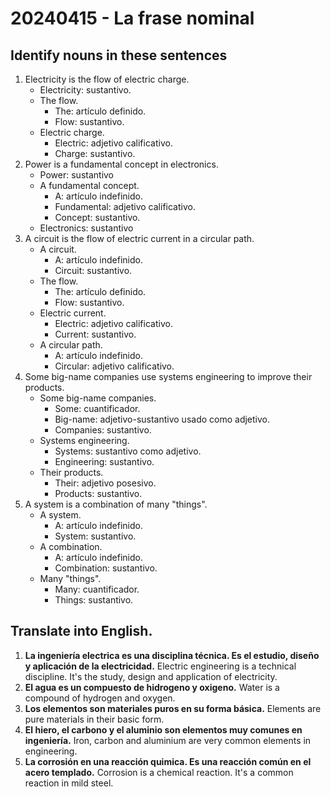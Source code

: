 # 20240415 - La frase nominal

## Identify nouns in these sentences

1. Electricity is the flow of electric charge.
	- Electricity: sustantivo.
	- The flow.
		- The: artículo definido.
		- Flow: sustantivo.
	- Electric charge.
		- Electric: adjetivo calificativo.
		- Charge: sustantivo.
2. Power is a fundamental concept in electronics.
	- Power: sustantivo
	- A fundamental concept.
		- A: artículo indefinido.
		- Fundamental: adjetivo calificativo.
		- Concept: sustantivo.
	- Electronics: sustantivo 
3. A circuit is the flow of electric current in a circular path.
	- A circuit.
		- A: artículo indefinido.
		- Circuit: sustantivo.
	- The flow.
		- The: artículo definido.
		- Flow: sustantivo.
	- Electric current.
		- Electric: adjetivo calificativo.
		- Current: sustantivo.
	- A circular path.
		- A: artículo indefinido.
		- Circular: adjetivo calificativo.
4. Some big-name companies use systems engineering to improve their products.
	- Some big-name companies.
		- Some: cuantificador.
		- Big-name: adjetivo-sustantivo usado como adjetivo.
		- Companies: sustantivo.
	- Systems engineering.
		- Systems: sustantivo como adjetivo.
		- Engineering: sustantivo.
	- Their products.
		- Their: adjetivo posesivo.
		- Products: sustantivo.
5. A system is a combination of many "things".
	- A system.
		- A: artículo indefinido.
		- System: sustantivo.
	- A combination.
		- A: artículo indefinido.
		- Combination: sustantivo.
	- Many "things".
		- Many: cuantificador.
		- Things: sustantivo.

## Translate into English.

1. **La ingeniería electrica es una disciplina técnica. Es el estudio, diseño y aplicación de la electricidad.**
   Electric engineering is a technical discipline. It's the study, design and application of electricity.
2. **El agua es un compuesto de hidrogeno y oxigeno.**
   Water is a compound of hydrogen and oxygen.
3. **Los elementos son materiales puros en su forma básica.**
   Elements are pure materials in their basic form.
4. **El hiero, el carbono y el aluminio son elementos muy comunes en ingeniería.**
   Iron, carbon and aluminium are very common elements in engineering.
5. **La corrosión en una reacción quimica. Es una reacción común en el acero templado.**
   Corrosion is a chemical reaction. It's a common reaction in mild steel.

